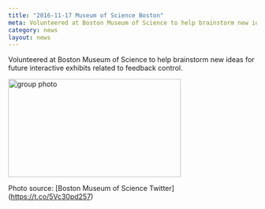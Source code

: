 ```yaml
---
title: "2016-11-17 Museum of Science Boston"
meta: Volunteered at Boston Museum of Science to help brainstorm new ideas for future interactive exhibits related to feedback control.
category: news
layout: news
---
```


Volunteered at Boston Museum of Science to help brainstorm new ideas for future interactive exhibits related to feedback control.

<img src="https://pbs.twimg.com/media/Cxfx216WIAAuOY7.jpg:small" alt="group photo" width="350" height="200">

Photo source: [Boston Museum of Science Twitter] (https://t.co/5Vc30pd257)
